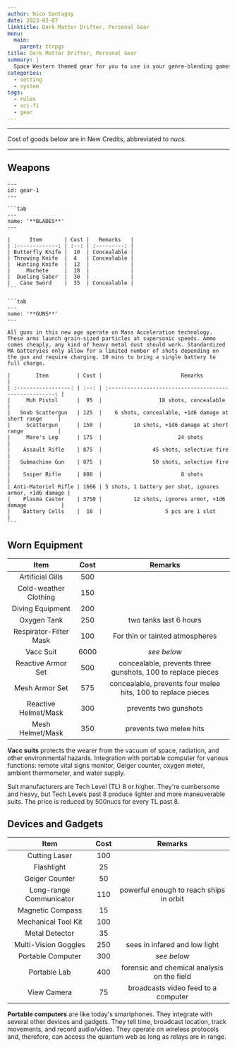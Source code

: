 ```yaml
---
author: Nico Santagoy
date: 2023-03-07
linktitle: Dark Matter Drifter, Personal Gear
menu:
  main:
    parent: ttrpgs
title: Dark Matter Drifter, Personal Gear
summary: |
  Space Western themed gear for you to use in your genre-blending games!
categories:
  - setting
  - system
tags:
  - rules
  - sci-fi
  - gear
---
```


---

Cost of goods below are in New Credits, abbreviated to _nucs_.

---

## Weapons

````tabs
---
id: gear-1
---

```tab
---
name: '**BLADES**'
---

|      Item       | Cost |   Remarks   |
| :-------------: | :--: | :---------: |
| Butterfly Knife |  10  | Concealable |
| Throwing Knife  |  4   | Concealable |
|  Hunting Knife  |  12  |             |
|     Machete     |  18  |             |
|  Dueling Saber  |  30  |             |
|   Cane Sword    |  35  | Concealable |
```

```tab
---
name: '**GUNS**'
---

All guns in this new age operate on Mass Acceleration technology. These arms launch grain-sized particles at supersonic speeds. Ammo comes cheaply, any kind of heavy metal dust should work. Standardized MA batteryies only allow for a limited number of shots depending on the gun and require charging. 10 mins to bring a single battery to full charge.

|        Item         | Cost |                         Remarks                         |
| :-----------------: | :--: | :-----------------------------------------------------: |
|     Muh Pistol      |  95  |                  18 shots, concealable                  |
|   Snub Scattergun   | 125  |    6 shots, concealable, +1d6 damage at short range     |
|     Scattergun      | 150  |          10 shots, +1d6 damage at short range           |
|     Mare's Leg      | 175  |                        24 shots                         |
|    Assault Rifle    | 875  |                45 shots, selective fire                 |
|   Submachine Gun    | 875  |                50 shots, selective fire                 |
|    Sniper Rifle     | 800  |                         8 shots                         |
| Anti-Materiel Rifle | 1666 | 5 shots, 1 battery per shot, ignores armor, +1d6 damage |
|    Plasma Caster    | 3750 |          12 shots, ignores armor, +1d6 damage           |
|    Battery Cells    |  10  |                    5 pcs are 1 slot                     |
```
````

## Worn Equipment

|          Item          | Cost |                           Remarks                            |
| :--------------------: | :--: | :----------------------------------------------------------: |
|    Artificial Gills    | 500  |                                                              |
| Cold-weather Clothing  | 150  |                                                              |
|    Diving Equipment    | 200  |                                                              |
|      Oxygen Tank       | 250  |                    two tanks last 6 hours                    |
| Respirator-Filter Mask | 100  |               For thin or tainted atmospheres                |
|       Vacc Suit        | 6000 |                         _see below_                          |
|   Reactive Armor Set   | 500  | concealable, prevents three gunshots, 100 to replace pieces  |
|     Mesh Armor Set     | 575  | concealable, prevents four melee hits, 100 to replace pieces |
|  Reactive Helmet/Mask  | 300  |                    prevents two gunshots                     |
|    Mesh Helmet/Mask    | 350  |                   prevents two melee hits                    |

**Vacc suits** protects the wearer from the vacuum of space, radiation, and other environmental hazards. Integration with portable computer for various functions: remote vital signs monitor, Geiger counter, oxygen meter, ambient thermometer, and water supply.

Suit manufacturers are Tech Level (TL) 8 or higher. They're cumbersome and heavy, but Tech Levels past 8 produce lighter and more maneuverable suits. The price is reduced by 500nucs for every TL past 8.

## Devices and Gadgets

|          Item           | Cost |                   Remarks                   |
| :---------------------: | :--: | :-----------------------------------------: |
|      Cutting Laser      | 100  |                                             |
|       Flashlight        |  25  |                                             |
|     Geiger Counter      |  50  |                                             |
| Long-range Communicator | 110  |   powerful enough to reach ships in orbit   |
|    Magnetic Compass     |  15  |                                             |
|   Mechanical Tool Kit   | 100  |                                             |
|     Metal Detector      |  35  |                                             |
|  Multi-Vision Goggles   | 250  |        sees in infared and low light        |
|    Portable Computer    | 300  |                 _see below_                 |
|      Portable Lab       | 400  | forensic and chemical analysis on the field |
|       View Camera       |  75  |     broadcasts video feed to a computer     |

**Portable computers** are like today's smartphones. They integrate with several other devices and gadgets. They tell time, broadcast location, track movements, and record audio/video. They operate on wireless protocols and, therefore, can access the quantum web as long as relays are in range.
